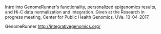 Intro into GenomeRunner's functionality, personalized epigenomics results, and Hi-C data normalization and integration. Given at the Research in progress meeting, Center for Public Health Genomics, UVa. 10-04-2017.

GenomeRunner http://integrativegenomics.org/

